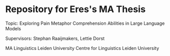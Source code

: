 # Repository for Eres's MA Thesis

Topic: Exploring Pain Metaphor Comprehension Abilities in Large Language Models

Supervisors: Stephan Raaijmakers, Lettie Dorst

MA Linguistics
Leiden University Centre for Linguistics
Leiden University
